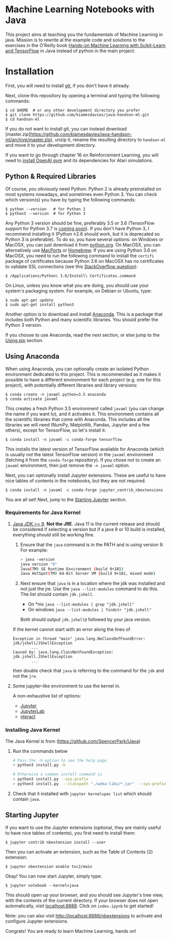 Machine Learning Notebooks with Java
==========================

This project aims at teaching you the fundamentals of Machine Learning in
java. Mission is to rewrite al the example code and solutions to the exercises in the O'Reilly book [Hands-on Machine Learning with Scikit-Learn and TensorFlow](http://shop.oreilly.com/product/0636920052289.do) in Java instead of python in the main project:


# Installation

First, you will need to install [git](https://git-scm.com/), if you don't have it already.

Next, clone this repository by opening a terminal and typing the following commands:

    $ cd $HOME  # or any other development directory you prefer
    $ git clone https://github.com/kiamesdavies/java-handson-ml.git
    $ cd handson-ml

If you do not want to install git, you can instead download [master.zip]https://github.com/kiamesdavies/java-handson-ml/archive/master.zip), unzip it, rename the resulting directory to `handson-ml` and move it to your development directory.

If you want to go through chapter 16 on Reinforcement Learning, you will need to [install OpenAI gym](https://gym.openai.com/docs) and its dependencies for Atari simulations.



## Python & Required Libraries
Of course, you obviously need Python. Python 2 is already preinstalled on most systems nowadays, and sometimes even Python 3. You can check which version(s) you have by typing the following commands:

    $ python --version   # for Python 2
    $ python3 --version  # for Python 3

Any Python 3 version should be fine, preferably 3.5 or 3.6 (TensorFlow support for Python 3.7 is [coming soon](https://github.com/tensorflow/tensorflow/issues/20517)). If you don't have Python 3, I recommend installing it (Python ≥2.6 should work, but it is deprecated so Python 3 is preferable). To do so, you have several options: on Windows or MacOSX, you can just download it from [python.org](https://www.python.org/downloads/). On MacOSX, you can alternatively use [MacPorts](https://www.macports.org/) or [Homebrew](https://brew.sh/). If you are using Python 3.6 on MacOSX, you need to run the following command to install the `certifi` package of certificates because Python 3.6 on MacOSX has no certificates to validate SSL connections (see this [StackOverflow question](https://stackoverflow.com/questions/27835619/urllib-and-ssl-certificate-verify-failed-error)):

    $ /Applications/Python\ 3.6/Install\ Certificates.command

On Linux, unless you know what you are doing, you should use your system's packaging system. For example, on Debian or Ubuntu, type:

    $ sudo apt-get update
    $ sudo apt-get install python3

Another option is to download and install [Anaconda](https://www.continuum.io/downloads). This is a package that includes both Python and many scientific libraries. You should prefer the Python 3 version.

If you choose to use Anaconda, read the next section, or else jump to the [Using pip](#using-pip) section.

## Using Anaconda
When using Anaconda, you can optionally create an isolated Python environment dedicated to this project. This is recommended as it makes it possible to have a different environment for each project (e.g. one for this project), with potentially different libraries and library versions:

    $ conda create -n javaml python=3.5 anaconda
    $ conda activate javaml

This creates a fresh Python 3.5 environment called `javaml` (you can change the name if you want to), and it activates it. This environment contains all the scientific libraries that come with Anaconda. This includes all the libraries we will need (NumPy, Matplotlib, Pandas, Jupyter and a few others), except for TensorFlow, so let's install it:

    $ conda install -n javaml -c conda-forge tensorflow

This installs the latest version of TensorFlow available for Anaconda (which is usually *not* the latest TensorFlow version) in the `javaml` environment (fetching it from the `conda-forge` repository). If you chose not to create an `javaml` environment, then just remove the `-n javaml` option.

Next, you can optionally install Jupyter extensions. These are useful to have nice tables of contents in the notebooks, but they are not required.

    $ conda install -n javaml -c conda-forge jupyter_contrib_nbextensions

You are all set! Next, jump to the [Starting Jupyter](#starting-jupyter) section.



### Requirements for  Java Kernel

1.  [Java JDK >= 9](http://www.oracle.com/technetwork/java/javase/downloads/index.html). **Not the JRE**. Java 11 is the current release and should be considered if selecting a version but if a java 9 or 10 build is installed, everything _should_ still be working fine.

    1.  Ensure that the `java` command is in the PATH and is using version 9. For example:
        ```bash
        > java -version
        java version "9"
        Java(TM) SE Runtime Environment (build 9+181)
        Java HotSpot(TM) 64-Bit Server VM (build 9+181, mixed mode)
        ```

    2.  Next ensure that `java` is in a location where the jdk was installed and not just the jre. Use the `java --list-modules` command to do this. The list should contain `jdk.jshell`.

        *   On *nix `java --list-modules | grep "jdk.jshell"`
        *   On windows `java --list-modules | findstr "jdk.jshell"`

        Both should output `jdk.jshell@` followed by your java version.

    If the kernel cannot start with an error along the lines of
    ```text
    Exception in thread "main" java.lang.NoClassDefFoundError: jdk/jshell/JShellException
            ...
    Caused by: java.lang.ClassNotFoundException: jdk.jshell.JShellException
            ...
    ```
    then double check that `java` is referring to the command for the `jdk` and not the `jre`.
    
2.  Some jupyter-like environment to use the kernel in.

    A non-exhaustive list of options:

    *   [Jupyter](http://jupyter.org/install)
    *   [JupyterLab](http://jupyterlab.readthedocs.io/en/stable/getting_started/installation.html)
    *   [nteract](https://nteract.io/desktop)
### Installing   Java Kernel
The Java Kernel is from (https://github.com/SpencerPark/IJava)

1.  Run the commands below

    ```bash
    # Pass the -h option to see the help page
    > python3 install.py -h

    # Otherwise a common install command is
    > python3 install.py --sys-prefix
    > python3 install.py  --classpath "./weka-libs/*.jar"  --sys-prefix 
    ```

2.  Check that it installed with `jupyter kernelspec list` which should contain `java`.



## Starting Jupyter
If you want to use the Jupyter extensions (optional, they are mainly useful to have nice tables of contents), you first need to install them:

    $ jupyter contrib nbextension install --user

Then you can activate an extension, such as the Table of Contents (2) extension:

    $ jupyter nbextension enable toc2/main

Okay! You can now start Jupyter, simply type:

    $ jupyter notebook --kernel=java

This should open up your browser, and you should see Jupyter's tree view, with the contents of the current directory. If your browser does not open automatically, visit [localhost:8888](http://localhost:8888/tree). Click on `index.ipynb` to get started!

Note: you can also visit [http://localhost:8888/nbextensions](http://localhost:8888/nbextensions) to activate and configure Jupyter extensions.

Congrats! You are ready to learn Machine Learning, hands on!


